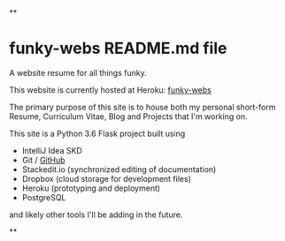 **

# funky-webs README.md file
A website resume for all things funky.

This website is currently hosted at Heroku: 
		[funky-webs](https://funky-webs.herokuapp.com/)

The primary purpose of this site is to house both my personal short-form Resume, Curriculum Vitae, Blog and Projects that I'm working on. 

This site is a Python 3.6 Flask project built using

 - IntelliJ Idea SKD
 - Git / [GitHub](https://github.com/mfcummings/funky-webs)
 - Stackedit.io (synchronized editing of documentation)
 - Dropbox (cloud storage for development files)
 - Heroku (prototyping and deployment)
 - PostgreSQL

and likely other tools I'll be adding in the future.

**


<!--stackedit_data:
eyJoaXN0b3J5IjpbLTE2MDU0MzM1NTddfQ==
-->